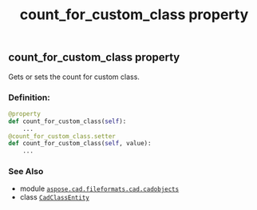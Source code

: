 ﻿---
title: count_for_custom_class property
second_title: Aspose.CAD for Python via .NET API References
description: 
type: docs
weight: 50
url: /python-net/aspose.cad.fileformats.cad.cadobjects/cadclassentity/count_for_custom_class/
is_root: false
---

## count_for_custom_class property


Gets or sets the count for custom class.
### Definition:
```python
@property
def count_for_custom_class(self):
    ...
@count_for_custom_class.setter
def count_for_custom_class(self, value):
    ...
```

### See Also
* module [`aspose.cad.fileformats.cad.cadobjects`](../../)
* class [`CadClassEntity`](/cad/python-net/aspose.cad.fileformats.cad.cadobjects/cadclassentity)
